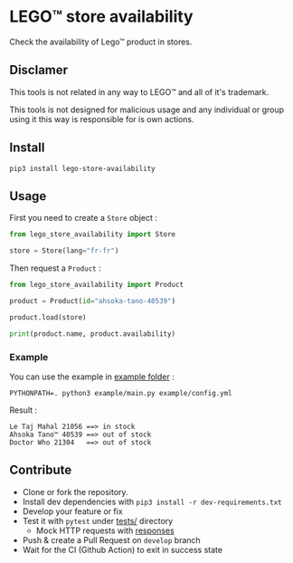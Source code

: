 # LEGO™ store availability

Check the availability of Lego™ product in stores.

## Disclamer

This tools is not related in any way to LEGO™ and all of it's trademark.

This tools is not designed for malicious usage and any individual or group using it this way is responsible for is own actions.

## Install

```shell
pip3 install lego-store-availability
```

## Usage

First you need to create a `Store` object :

```python
from lego_store_availability import Store

store = Store(lang="fr-fr")
```

Then request a `Product` :

```python
from lego_store_availability import Product

product = Product(id="ahsoka-tano-40539")

product.load(store)

print(product.name, product.availability)
```

### Example

You can use the example in [example folder](./example) :
```shell
PYTHONPATH=. python3 example/main.py example/config.yml
```
Result :
```shell
Le Taj Mahal 21056 ==> in stock
Ahsoka Tano™ 40539 ==> out of stock
Doctor Who 21304   ==> out of stock
```

## Contribute

- Clone or fork the repository.
- Install dev dependencies with `pip3 install -r dev-requirements.txt`
- Develop your feature or fix
- Test it with `pytest` under [tests/](./tests) directory
  - Mock HTTP requests with [responses](https://github.com/getsentry/responses)
- Push & create a Pull Request on `develop` branch
- Wait for the CI (Github Action) to exit in success state